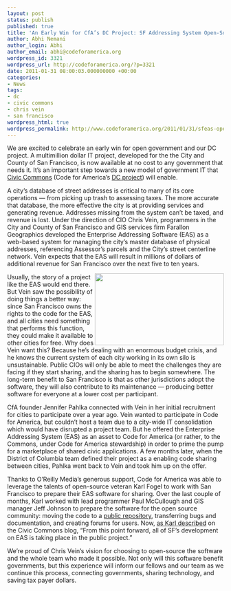```yaml
---
layout: post
status: publish
published: true
title: 'An Early Win for CfA’s DC Project: SF Addressing System Open-Sourced'
author: Abhi Nemani
author_login: Abhi
author_email: abhi@codeforamerica.org
wordpress_id: 3321
wordpress_url: http://codeforamerica.org/?p=3321
date: 2011-01-31 08:00:03.000000000 +00:00
categories:
- News
tags:
- dc
- civic commons
- chris vein
- san francisco
wordpress_html: true
wordpress_permalink: http://www.codeforamerica.org/2011/01/31/sfeas-opensourced/
---
```


<p>We are excited to celebrate an early win for open government and our DC project. A multimillion dollar IT project, developed for the the City and County of San Francisco, is now available at no cost to any government that needs it.  It’s an important step towards a new model of government IT that <a href="http://civiccommons.org">Civic Commons</a> (Code for America’s <a href="http://codeforamerica.org/dc">DC project</a>) will enable.</p>
<p>A city’s database of street addresses is critical to many of its core operations — from picking up trash to assessing taxes. The more accurate that database, the more effective the city is at providing services and generating revenue. Addresses missing from the system can’t be taxed,  and revenue is lost.  Under the direction of CIO Chris Vein, programmers in the City and County of San Francisco and GIS services firm Farallon Geographics developed the Enterprise Addressing Software (EAS) as a web-based system for managing the city’s master database of physical addresses, referencing Assessor’s parcels and the City’s street centerline network. Vein expects that the EAS will result in millions of dollars of additional revenue for San Francisco over the next five to ten  years.</p>
<p><img align="right" alt="" class="alignright size-medium wp-image-3323" height="167" src="http://codeforamerica.org/wp-content/uploads/2011/01/eas-screenshot1-300x167.jpg" title="eas-screenshot1" width="300"/>Usually, the story of a project like the EAS would end there. But Vein saw the possibility of doing things a better way: since San Francisco owns the rights to the code for the EAS, and all cities need something that performs this function, they could make it available to other cities for free.  Why does Vein want this?  Because he’s dealing with an enormous budget crisis, and he knows the current system of each city working in its own silo is unsustainable.  Public CIOs will only be able to meet the challenges they are facing if they start sharing, and the sharing has to begin somewhere.  The long-term benefit to San Francisco is that as other jurisdictions adopt the software, they will also contribute to its maintenance — producing better software for everyone at a lower cost per participant.</p>
<p>CfA founder Jennifer Pahlka connected with Vein in her initial recruitment for cities to participate over a year ago.  Vein wanted to participate in Code for America, but couldn’t host a team due to a city-wide IT consolidation which would have disrupted a project team.  But he offered the Enterprise Addressing System (EAS) as an asset to Code for America (or rather, to the Commons, under Code for America stewardship) in order to prime the pump for a marketplace of shared civic applications.  A few months later, when the District of Columbia team defined their project as a enabling code sharing between cities, Pahlka went back to Vein and took him up on the offer.</p>
<p>Thanks to O’Reilly Media’s generous support, Code for America was able to leverage the talents of open-source veteran Karl Fogel to work with San Francisco to prepare their EAS software for sharing. Over the last couple of months, Karl worked with lead programmer Paul McCullough and GIS manager Jeff Johnson to prepare the software for the open source community: moving the code to a <a href="http://code.google.com/p/eas/">public repository</a>, transferring bugs and documentation, and creating forums for users. Now, <a href="http://civiccommons.org/2011/01/sf-eas-open-sourced/">as Karl described</a> on the Civic Commons blog, “From this point forward, all of SF’s development on EAS is taking place in the public project.”</p>
<p>We’re proud of Chris Vein’s vision for choosing to open-source the software and the whole team who made it possible. Not only will this software benefit governments, but this experience will inform our fellows and our team as we continue this process, connecting governments, sharing technology, and saving tax payer dollars.</p>
